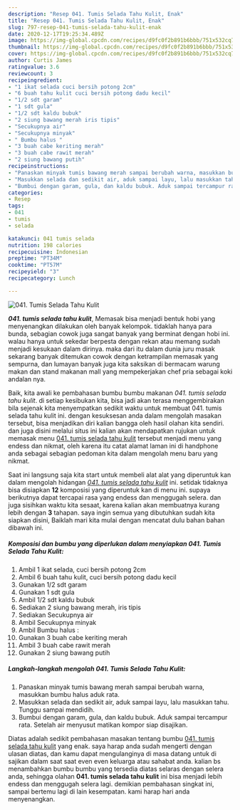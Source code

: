 ```yaml
---
description: "Resep 041. Tumis Selada Tahu Kulit, Enak"
title: "Resep 041. Tumis Selada Tahu Kulit, Enak"
slug: 797-resep-041-tumis-selada-tahu-kulit-enak
date: 2020-12-17T19:25:34.489Z
image: https://img-global.cpcdn.com/recipes/d9fc0f2b891b6bbb/751x532cq70/041-tumis-selada-tahu-kulit-foto-resep-utama.jpg
thumbnail: https://img-global.cpcdn.com/recipes/d9fc0f2b891b6bbb/751x532cq70/041-tumis-selada-tahu-kulit-foto-resep-utama.jpg
cover: https://img-global.cpcdn.com/recipes/d9fc0f2b891b6bbb/751x532cq70/041-tumis-selada-tahu-kulit-foto-resep-utama.jpg
author: Curtis James
ratingvalue: 3.6
reviewcount: 3
recipeingredient:
- "1 ikat selada cuci bersih potong 2cm"
- "6 buah tahu kulit cuci bersih potong dadu kecil"
- "1/2 sdt garam"
- "1 sdt gula"
- "1/2 sdt kaldu bubuk"
- "2 siung bawang merah iris tipis"
- "Secukupnya air"
- "Secukupnya minyak"
- " Bumbu halus "
- "3 buah cabe keriting merah"
- "3 buah cabe rawit merah"
- "2 siung bawang putih"
recipeinstructions:
- "Panaskan minyak tumis bawang merah sampai berubah warna, masukkan bumbu halus aduk rata."
- "Masukkan selada dan sedikit air, aduk sampai layu, lalu masukkan tahu. Tunggu sampai mendidih."
- "Bumbui dengan garam, gula, dan kaldu bubuk. Aduk sampai tercampur rata. Setelah air menyusut matikan kompor siap disajikan."
categories:
- Resep
tags:
- 041
- tumis
- selada

katakunci: 041 tumis selada 
nutrition: 198 calories
recipecuisine: Indonesian
preptime: "PT34M"
cooktime: "PT57M"
recipeyield: "3"
recipecategory: Lunch

---
```



![041. Tumis Selada Tahu Kulit](https://img-global.cpcdn.com/recipes/d9fc0f2b891b6bbb/751x532cq70/041-tumis-selada-tahu-kulit-foto-resep-utama.jpg)

<b><i>041. tumis selada tahu kulit</i></b>, Memasak bisa menjadi bentuk hobi yang menyenangkan dilakukan oleh banyak kelompok. tidaklah hanya para bunda, sebagian cowok juga sangat banyak yang berminat dengan hobi ini. walau hanya untuk sekedar berpesta dengan rekan atau memang sudah menjadi kesukaan dalam dirinya. maka dari itu dalam dunia juru masak sekarang banyak ditemukan cowok dengan ketrampilan memasak yang sempurna, dan lumayan banyak juga kita saksikan di bermacam warung makan dan stand makanan mall yang mempekerjakan chef pria sebagai koki andalan nya.

Baik, kita awali ke pembahasan bumbu bumbu makanan <i>041. tumis selada tahu kulit</i>. di setiap kesibukan kita, bisa jadi akan terasa menggembirakan bila sejenak kita menyempatkan sedikit waktu untuk membuat 041. tumis selada tahu kulit ini. dengan kesuksesan anda dalam mengolah masakan tersebut, bisa menjadikan diri kalian bangga oleh hasil olahan kita sendiri. dan juga disini melalui situs ini kalian akan mendapatkan rujukan untuk memasak menu <u>041. tumis selada tahu kulit</u> tersebut menjadi menu yang endess dan nikmat, oleh karena itu catat alamat laman ini di handphone anda sebagai sebagian pedoman kita dalam mengolah menu baru yang nikmat.




Saat ini langsung saja kita start untuk membeli alat alat yang diperuntuk kan dalam mengolah hidangan <u><i>041. tumis selada tahu kulit</i></u> ini. setidak tidaknya bisa disiapkan <b>12</b> komposisi yang diperuntuk kan di menu ini. supaya berikutnya dapat tercapai rasa yang endess dan menggugah selera. dan juga sisihkan waktu kita sesaat, karena kalian akan membuatnya kurang lebih dengan <b>3</b> tahapan. saya ingin semua yang dibutuhkan sudah kita siapkan disini, Baiklah mari kita mulai dengan mencatat dulu bahan bahan dibawah ini.

<!--inarticleads1-->

##### Komposisi dan bumbu yang diperlukan dalam menyiapkan 041. Tumis Selada Tahu Kulit:

1. Ambil 1 ikat selada, cuci bersih potong 2cm
1. Ambil 6 buah tahu kulit, cuci bersih potong dadu kecil
1. Gunakan 1/2 sdt garam
1. Gunakan 1 sdt gula
1. Ambil 1/2 sdt kaldu bubuk
1. Sediakan 2 siung bawang merah, iris tipis
1. Sediakan Secukupnya air
1. Ambil Secukupnya minyak
1. Ambil  Bumbu halus :
1. Gunakan 3 buah cabe keriting merah
1. Ambil 3 buah cabe rawit merah
1. Gunakan 2 siung bawang putih




<!--inarticleads2-->

##### Langkah-langkah mengolah 041. Tumis Selada Tahu Kulit:

1. Panaskan minyak tumis bawang merah sampai berubah warna, masukkan bumbu halus aduk rata.
1. Masukkan selada dan sedikit air, aduk sampai layu, lalu masukkan tahu. Tunggu sampai mendidih.
1. Bumbui dengan garam, gula, dan kaldu bubuk. Aduk sampai tercampur rata. Setelah air menyusut matikan kompor siap disajikan.




Diatas adalah sedikit pembahasan masakan tentang bumbu <u>041. tumis selada tahu kulit</u> yang enak. saya harap anda sudah mengerti dengan ulasan diatas, dan kamu dapat mengulanginya di masa datang untuk di sajikan dalam saat saat even even keluarga atau sahabat anda. kalian bs menambahkan bumbu bumbu yang tersedia diatas selaras dengan selera anda, sehingga olahan <b>041. tumis selada tahu kulit</b> ini bisa menjadi lebih endess dan menggugah selera lagi. demikian pembahasan singkat ini, sampai bertemu lagi di lain kesempatan. kami harap hari anda menyenangkan.
